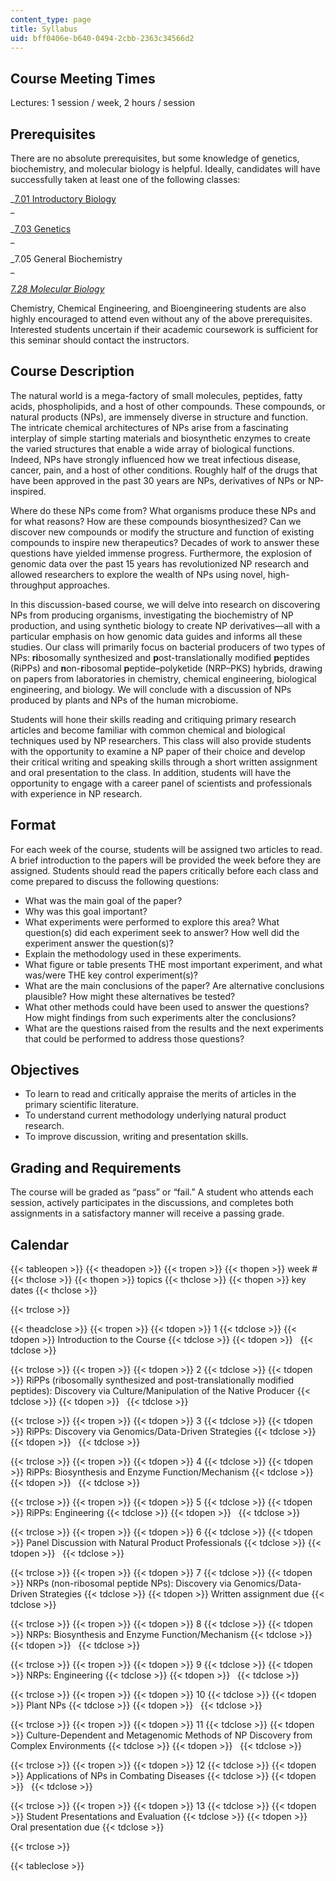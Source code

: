 ```yaml
---
content_type: page
title: Syllabus
uid: bff0406e-b640-0494-2cbb-2363c34566d2
---
```


Course Meeting Times
--------------------

Lectures: 1 session / week, 2 hours / session

Prerequisites
-------------

There are no absolute prerequisites, but some knowledge of genetics, biochemistry, and molecular biology is helpful. Ideally, candidates will have successfully taken at least one of the following classes:

_[7.01 Introductory Biology](/courses/7-01sc-fundamentals-of-biology-fall-2011)  
_

_[7.03 Genetics](/courses/7-03-genetics-fall-2004)  
_

_7.05 General Biochemistry  
_

[_7.28 Molecular Biology_](/courses/7-28-molecular-biology-spring-2005)

Chemistry, Chemical Engineering, and Bioengineering students are also highly encouraged to attend even without any of the above prerequisites. Interested students uncertain if their academic coursework is sufficient for this seminar should contact the instructors.

Course Description
------------------

The natural world is a mega-factory of small molecules, peptides, fatty acids, phospholipids, and a host of other compounds. These compounds, or natural products (NPs), are immensely diverse in structure and function. The intricate chemical architectures of NPs arise from a fascinating interplay of simple starting materials and biosynthetic enzymes to create the varied structures that enable a wide array of biological functions. Indeed, NPs have strongly influenced how we treat infectious disease, cancer, pain, and a host of other conditions. Roughly half of the drugs that have been approved in the past 30 years are NPs, derivatives of NPs or NP-inspired.

Where do these NPs come from? What organisms produce these NPs and for what reasons? How are these compounds biosynthesized? Can we discover new compounds or modify the structure and function of existing compounds to inspire new therapeutics? Decades of work to answer these questions have yielded immense progress. Furthermore, the explosion of genomic data over the past 15 years has revolutionized NP research and allowed researchers to explore the wealth of NPs using novel, high-throughput approaches.

In this discussion-based course, we will delve into research on discovering NPs from producing organisms, investigating the biochemistry of NP production, and using synthetic biology to create NP derivatives—all with a particular emphasis on how genomic data guides and informs all these studies. Our class will primarily focus on bacterial producers of two types of NPs: **ri**bosomally synthesized and **p**ost-translationally modified **p**eptides (RiPPs) and **n**on-**r**ibosomal **p**eptide–polyketide (NRP–PKS) hybrids, drawing on papers from laboratories in chemistry, chemical engineering, biological engineering, and biology. We will conclude with a discussion of NPs produced by plants and NPs of the human microbiome.

Students will hone their skills reading and critiquing primary research articles and become familiar with common chemical and biological techniques used by NP researchers. This class will also provide students with the opportunity to examine a NP paper of their choice and develop their critical writing and speaking skills through a short written assignment and oral presentation to the class. In addition, students will have the opportunity to engage with a career panel of scientists and professionals with experience in NP research.

Format
------

For each week of the course, students will be assigned two articles to read. A brief introduction to the papers will be provided the week before they are assigned. Students should read the papers critically before each class and come prepared to discuss the following questions:

*   What was the main goal of the paper?
*   Why was this goal important?
*   What experiments were performed to explore this area? What question(s) did each experiment seek to answer? How well did the experiment answer the question(s)?
*   Explain the methodology used in these experiments.
*   What figure or table presents THE most important experiment, and what was/were THE key control experiment(s)?
*   What are the main conclusions of the paper? Are alternative conclusions plausible? How might these alternatives be tested?
*   What other methods could have been used to answer the questions? How might findings from such experiments alter the conclusions?
*   What are the questions raised from the results and the next experiments that could be performed to address those questions?

Objectives
----------

*   To learn to read and critically appraise the merits of articles in the primary scientific literature.
*   To understand current methodology underlying natural product research.
*   To improve discussion, writing and presentation skills.

Grading and Requirements
------------------------

The course will be graded as “pass” or “fail.” A student who attends each session, actively participates in the discussions, and completes both assignments in a satisfactory manner will receive a passing grade.

Calendar
--------

{{< tableopen >}}
{{< theadopen >}}
{{< tropen >}}
{{< thopen >}}
week #
{{< thclose >}}
{{< thopen >}}
topics
{{< thclose >}}
{{< thopen >}}
key dates
{{< thclose >}}

{{< trclose >}}

{{< theadclose >}}
{{< tropen >}}
{{< tdopen >}}
1
{{< tdclose >}}
{{< tdopen >}}
Introduction to the Course
{{< tdclose >}}
{{< tdopen >}}
 
{{< tdclose >}}

{{< trclose >}}
{{< tropen >}}
{{< tdopen >}}
2
{{< tdclose >}}
{{< tdopen >}}
RiPPs (ribosomally synthesized and post-translationally modified peptides): Discovery via Culture/Manipulation of the Native Producer
{{< tdclose >}}
{{< tdopen >}}
 
{{< tdclose >}}

{{< trclose >}}
{{< tropen >}}
{{< tdopen >}}
3
{{< tdclose >}}
{{< tdopen >}}
RiPPs: Discovery via Genomics/Data-Driven Strategies
{{< tdclose >}}
{{< tdopen >}}
 
{{< tdclose >}}

{{< trclose >}}
{{< tropen >}}
{{< tdopen >}}
4
{{< tdclose >}}
{{< tdopen >}}
RiPPs: Biosynthesis and Enzyme Function/Mechanism
{{< tdclose >}}
{{< tdopen >}}
 
{{< tdclose >}}

{{< trclose >}}
{{< tropen >}}
{{< tdopen >}}
5
{{< tdclose >}}
{{< tdopen >}}
RiPPs: Engineering
{{< tdclose >}}
{{< tdopen >}}
 
{{< tdclose >}}

{{< trclose >}}
{{< tropen >}}
{{< tdopen >}}
6
{{< tdclose >}}
{{< tdopen >}}
Panel Discussion with Natural Product Professionals
{{< tdclose >}}
{{< tdopen >}}
 
{{< tdclose >}}

{{< trclose >}}
{{< tropen >}}
{{< tdopen >}}
7
{{< tdclose >}}
{{< tdopen >}}
NRPs (non-ribosomal peptide NPs): Discovery via Genomics/Data-Driven Strategies
{{< tdclose >}}
{{< tdopen >}}
Written assignment due
{{< tdclose >}}

{{< trclose >}}
{{< tropen >}}
{{< tdopen >}}
8
{{< tdclose >}}
{{< tdopen >}}
NRPs: Biosynthesis and Enzyme Function/Mechanism
{{< tdclose >}}
{{< tdopen >}}
 
{{< tdclose >}}

{{< trclose >}}
{{< tropen >}}
{{< tdopen >}}
9
{{< tdclose >}}
{{< tdopen >}}
NRPs: Engineering
{{< tdclose >}}
{{< tdopen >}}
 
{{< tdclose >}}

{{< trclose >}}
{{< tropen >}}
{{< tdopen >}}
10
{{< tdclose >}}
{{< tdopen >}}
Plant NPs
{{< tdclose >}}
{{< tdopen >}}
 
{{< tdclose >}}

{{< trclose >}}
{{< tropen >}}
{{< tdopen >}}
11
{{< tdclose >}}
{{< tdopen >}}
Culture-Dependent and Metagenomic Methods of NP Discovery from Complex Environments
{{< tdclose >}}
{{< tdopen >}}
 
{{< tdclose >}}

{{< trclose >}}
{{< tropen >}}
{{< tdopen >}}
12
{{< tdclose >}}
{{< tdopen >}}
Applications of NPs in Combating Diseases
{{< tdclose >}}
{{< tdopen >}}
 
{{< tdclose >}}

{{< trclose >}}
{{< tropen >}}
{{< tdopen >}}
13
{{< tdclose >}}
{{< tdopen >}}
Student Presentations and Evaluation
{{< tdclose >}}
{{< tdopen >}}
Oral presentation due
{{< tdclose >}}

{{< trclose >}}

{{< tableclose >}}